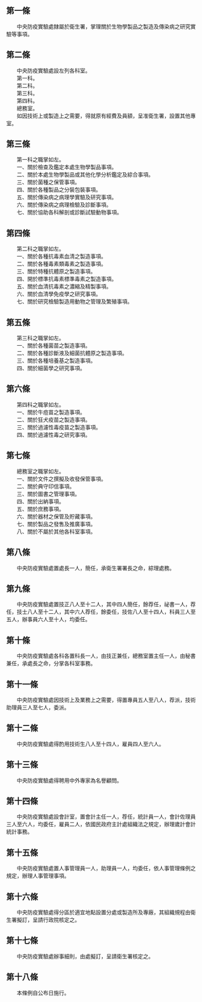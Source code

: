 第一條 
-------
　　中央防疫實驗處隸屬於衛生署，掌理關於生物學製品之製造及傳染病之研究實驗等事項。  


第二條 
-------
　　中央防疫實驗處設左列各科室。  
　　第一科。  
　　第二科。  
　　第三科。  
　　第四科。  
　　總務室。  
　　如因技術上或製造上之需要，得就原有經費及員額，呈准衛生署，設置其他專室。  


第三條 
-------
　　第一科之職掌如左。  
　　一、關於檢查及鑑定本處生物學製品事項。  
　　二、關於本處生物學製品或其他化學分析鑑定及綜合事項。  
　　三、關於菌種之保管事項。  
　　四、關於各種製品之分裝包裝事項。  
　　五、關於傳染病之病理學實驗及研究事項。  
　　六、關於傳染病之病理檢驗及診斷事項。  
　　七、關於協助各科解剖或診斷試驗動物事項。  


第四條 
-------
　　第二科之職掌如左。  
　　一、關於各種抗毒素血清之製造事項。  
　　二、關於各種毒素類毒素之製造事項。  
　　三、關於特種抗體原之製造事項。  
　　四、開於標準抗毒素標準毒素之製造事項。  
　　五、關於血清抗毒素之濃縮及精製事項。  
　　六、關於血清學免疫學之研究事項。  
　　七、關於研究檢驗製造用動物之管理及繁殖事項。  


第五條 
-------
　　第三科之職掌如左。  
　　一、關於各種菌苗之製造事項。  
　　二、關於各種診斷液及細菌抗體原之製造事項。  
　　三、關於各種培養基之製造事項。  
　　四、關於細菌學之研究事項。  


第六條 
-------
　　第四科之職掌如左。  
　　一、關於牛痘苗之製造事項。  
　　二、關於狂犬疫苗之製造事項。  
　　三、關於過濾性毒疫苗之製造事項。  
　　四、關於過濾性毒之研究事項。  


第七條 
-------
　　總務室之職掌如左。  
　　一、關於文件之撰擬及收發保管事項。  
　　二、關於典守印信事項。  
　　三、關於圖書之管理事項。  
　　四、關於出納事項。  
　　五、關於庶務事項。  
　　六、關於器材之保管及貯藏事項。  
　　七、關於製品之發售及推廣事項。  
　　八、關於不屬於其他各科室事項。  


第八條 
-------
　　中央防疫實驗處置處長一人，簡任，承衛生署署長之命，綜理處務。  


第九條 
-------
　　中央防疫實驗處置技正八人至十二人，其中四人簡任，餘荐任，祕書一人，荐任，技士八人至十二人，其中六人荐任，餘委任，技佐八人至十四人，科員三人至五人，辦事員六人至十人，均委任。  


第十條 
-------
　　中央防疫實驗處各科各置科長一人，由技正兼任，總務室置主任一人，由秘書兼任，承處長之命，分掌各科室事務。  


第十一條 
---------
　　中央防疫實驗處因技術上及業務上之需要，得置專員五人至八人，荐派，技術助理員三人至七人，委派。  


第十二條 
---------
　　中央防疫實驗處得酌用技術生八人至十四人，雇員四人至六人。  


第十三條 
---------
　　中央防疫實驗處得聘用中外專家為名譽顧問。  


第十四條 
---------
　　中央防疫實驗處設會計室，置會計主任一人，荐任，統計員一人，會計佐理員三人至六人，均委任，雇員二人，依國民政府主計處組織法之規定，辦理歲計會計統計事務。  


第十五條 
---------
　　中央防疫實驗處置人事管理員一人，助理員一人，均委任，依人事管理條例之規定，辦理人事管理事項。  


第十六條 
---------
　　中央防疫實驗處得分區於適宜地點設置分處或製造所及專廠，其組織規程由衛生署擬訂，呈請行政院核定之。  


第十七條 
---------
　　中央防疫實驗處辦事細則，由處擬訂，呈請衛生署核定之。  


第十八條 
---------
　　本條例自公布日施行。